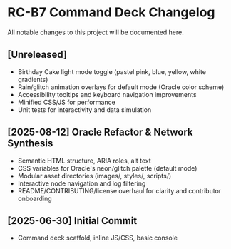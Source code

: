 # RC-B7 Command Deck Changelog

All notable changes to this project will be documented here.

## [Unreleased]
- Birthday Cake light mode toggle (pastel pink, blue, yellow, white gradients)
- Rain/glitch animation overlays for default mode (Oracle color scheme)
- Accessibility tooltips and keyboard navigation improvements
- Minified CSS/JS for performance
- Unit tests for interactivity and data simulation

## [2025-08-12] Oracle Refactor & Network Synthesis
- Semantic HTML structure, ARIA roles, alt text
- CSS variables for Oracle's neon/glitch palette (default mode)
- Modular asset directories (images/, styles/, scripts/)
- Interactive node navigation and log filtering
- README/CONTRIBUTING/license overhaul for clarity and contributor onboarding

## [2025-06-30] Initial Commit
- Command deck scaffold, inline JS/CSS, basic console